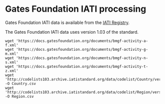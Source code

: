 # Gates Foundation IATI processing

Gates Foundation IATI data is available from the [IATI
Registry](https://iatiregistry.org/publisher/bmgf).

The Gates Foundation IATI data uses version 1.03 of the standard.

    wget 'https://docs.gatesfoundation.org/documents/bmgf-activity-a-f.xml'
    wget 'https://docs.gatesfoundation.org/documents/bmgf-activity-g-m.xml'
    wget 'https://docs.gatesfoundation.org/documents/bmgf-activity-n-s.xml'
    wget 'https://docs.gatesfoundation.org/documents/bmgf-activity-t-z.xml'
    wget 'http://codelists103.archive.iatistandard.org/data/codelist/Country/version/1.01/lang/en.csv' -O Country.csv
    wget 'http://codelists103.archive.iatistandard.org/data/codelist/Region/version/1.0/lang/en.csv' -O Region.csv
